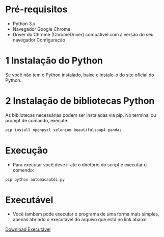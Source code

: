 
# Pré-requisitos

- Python 3.x
- Navegador Google Chrome
- Driver do Chrome (ChromeDriver) compatível com a versão do seu navegador
Configuração

# 1 Instalação do Python
Se você não tem o Python instalado, baixe e instale-o do site oficial do Python.

# 2 Instalação de bibliotecas Python
As bibliotecas necessárias podem ser instaladas via pip. No terminal ou prompt de comando, execute:

```bash
pip install openpyxl selenium beautifulsoup4 pandas
```
# Execução

- Para executar você deve ir ate o diretório do script e executar o comendo:

```bash
pip python automacaoCdi.py
```
# Executável

- Você também pode executar o programa de uma forma mais simples, apenas abrindo o executavel do arquivo que está no link abaixo

[Download Executável](CDI/dist/automacaoCdi.exe)
